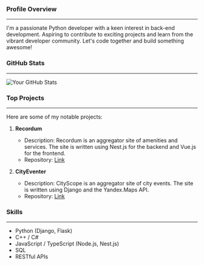 ### Profile Overview
---
I'm a passionate Python developer with a keen interest in back-end development. Aspiring to contribute to exciting projects and learn from the vibrant developer community. Let's code together and build something awesome! 

### GitHub Stats
---
![Your GitHub Stats](https://github-readme-stats.vercel.app/api?username=NeKyReal&show_icons=true&theme=github_dark)

### Top Projects
---
Here are some of my notable projects:

1. **Recordum**
   - Description: Recordum is an aggregator site of amenities and services. The site is written using Nest.js for the backend and Vue.js for the frontend.
   - Repository: [Link](https://github.com/NeKyReal/Recordum)

1. **CityEventer**
   - Description: CityScope is an aggregator site of city events. The site is written using Django and the Yandex.Maps API.
   - Repository: [Link](https://github.com/NeKyReal/CityScope)

### Skills
---
- Python (Django, Flask)
- C++ / C#
- JavaScript / TypeScript (Node.js, Nest.js)
- SQL
- RESTful APIs
